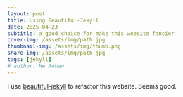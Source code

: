 ```yaml
---
layout: post
title: Using Beautiful-Jekyll
date: 2025-04-23
subtitle: a good choice for make this website fancier
cover-img: /assets/img/path.jpg
thumbnail-img: /assets/img/thumb.png
share-img: /assets/img/path.jpg
tags: [jekyll]
# author: He Aohan
---
```

I use [beautiful-jekyll](https://github.com/daattali/beautiful-jekyll) to refactor this website. Seems good.
